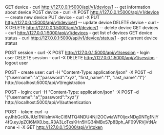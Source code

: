 GET device - curl http://127.0.0.1:5000/api/v1/device/1      -- get information about device
POST device - curl -X POST http://127.0.0.1:5000/api/v1/device   -- create new device
PUT device - curl -X PUT http://127.0.0.1:5000/api/v1/device/1   -- update device
DELETE device - curl -X DELETE http://127.0.0.1:5000/api/v1/device/1  -- delete device
GET devices - curl http://127.0.0.1:5000/api/v1/devices - get list of devices
GET device status - curl http://127.0.0.1:5000/api/v1/device/status/1 - get current device status

POST session - curl -X POST http://127.0.0.1:5000/api/v1/session - login user
DELETE session - curl -X DELETE http://127.0.0.1:5000/api/v1/session - logout user



POST - create user:
curl -H "Content-Type: application/json" -X POST -d '{"username":"a","password":"xyz", "first_name":"f", "last_name":"l"}' http://localhost:5000/api/v1/registration

POST - login:
curl -H "Content-Type: application/json" -X POST -d '{"username":"a","password":"xyz"}' http://localhost:5000/api/v1/authentication

POST - token:
curl -u eyJhbGciOiJIUzI1NiIsImV4cCI6MTQ4NDU4NjI2OCwiaWF0IjoxNDg0NTg1NjY4fQ.eyJpZCI6MX0.bq_R3A3LoTxsKHn5HG34MBxS7p8Bph_AF09VRVjVtNA:none -i -X GET http://127.0.0.1:5000/api/v1/token
